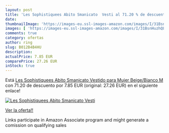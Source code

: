 ```yaml
---
layout: post
title: 'Les Sophistiquees Abito Smanicato  Vesti al 71.20 % de descuento'
date: 
thumbnailImage: 'https://images-eu.ssl-images-amazon.com/images/I/31BsnHuzhQL._SL200_.jpg'
images: [ 'https://images-eu.ssl-images-amazon.com/images/I/31BsnHuzhQL._SL200_.jpg' ]
comments: true
category: ofertas
author: ring
slug: B012B4B4HU
description:
actualPrice: 7.85 EUR
comparePrice: 27.26 EUR
inStock: true
---
```


Está [Les Sophistiquees Abito Smanicato  Vestido para Mujer   Beige/Bianco  M](https://www.amazon.es/dp/B012B4B4HU/?tag=tolees-21) con 71.20 de descuento por 7.85 EUR (original: 27.26 EUR) en el siguiente enlace!

[![Les Sophistiquees Abito Smanicato  Vesti](https://images-eu.ssl-images-amazon.com/images/I/31BsnHuzhQL._SL200_.jpg)](https://www.amazon.es/dp/B012B4B4HU/?tag=tolees-21)

[Ver la oferta!!](https://www.amazon.es/dp/B012B4B4HU/?tag=tolees-21)

Links participate in Amazon Associate program and might generate a comission on qualifying sales


